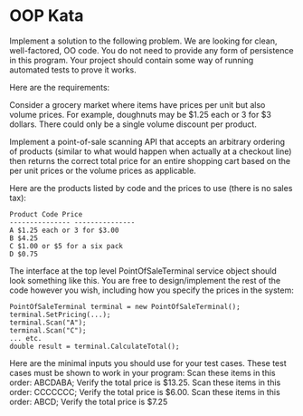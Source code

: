 # OOP Kata

Implement a solution to the following problem. We are looking for clean, well-factored, OO code.
You do not need to provide any form of persistence in this program. 
Your project should contain some way of running automated tests to prove it works.

Here are the requirements:

Consider a grocery market where items have prices per unit but also volume prices. For example, doughnuts may be $1.25 each or 3 for $3 dollars. There could only be a single volume discount per product.

Implement a point-of-sale scanning API that accepts an arbitrary ordering of products (similar to what would happen when actually at a checkout line) then returns the correct total price for an entire shopping cart based on the per unit prices or the volume prices as applicable.

Here are the products listed by code and the prices to use (there is no sales tax):

    Product Code Price
    --------------- ---------------
    A $1.25 each or 3 for $3.00
    B $4.25
    C $1.00 or $5 for a six pack
    D $0.75

The interface at the top level PointOfSaleTerminal service object should look something like this. You are free to design/implement the rest of the code however you wish, including how you specify the prices in the system:

    PointOfSaleTerminal terminal = new PointOfSaleTerminal();
    terminal.SetPricing(...);
    terminal.Scan("A");
    terminal.Scan("C");
    ... etc.
    double result = terminal.CalculateTotal();

Here are the minimal inputs you should use for your test cases. These test cases must be shown to work in your program:
    Scan these items in this order: ABCDABA; Verify the total price is $13.25.
    Scan these items in this order: CCCCCCC; Verify the total price is $6.00.
    Scan these items in this order: ABCD; Verify the total price is $7.25
